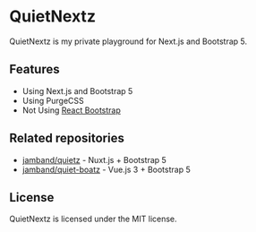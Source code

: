 # QuietNextz

QuietNextz is my private playground for Next.js and Bootstrap 5.

## Features

- Using Next.js and Bootstrap 5
- Using PurgeCSS
- Not Using [React Bootstrap](https://react-bootstrap.github.io/)

## Related repositories

- [jamband/quietz](https://github.com/jamband/quietz) - Nuxt.js + Bootstrap 5
- [jamband/quiet-boatz](https://github.com/jamband/quiet-boatz) - Vue.js 3 + Bootstrap 5

## License

QuietNextz is licensed under the MIT license.
